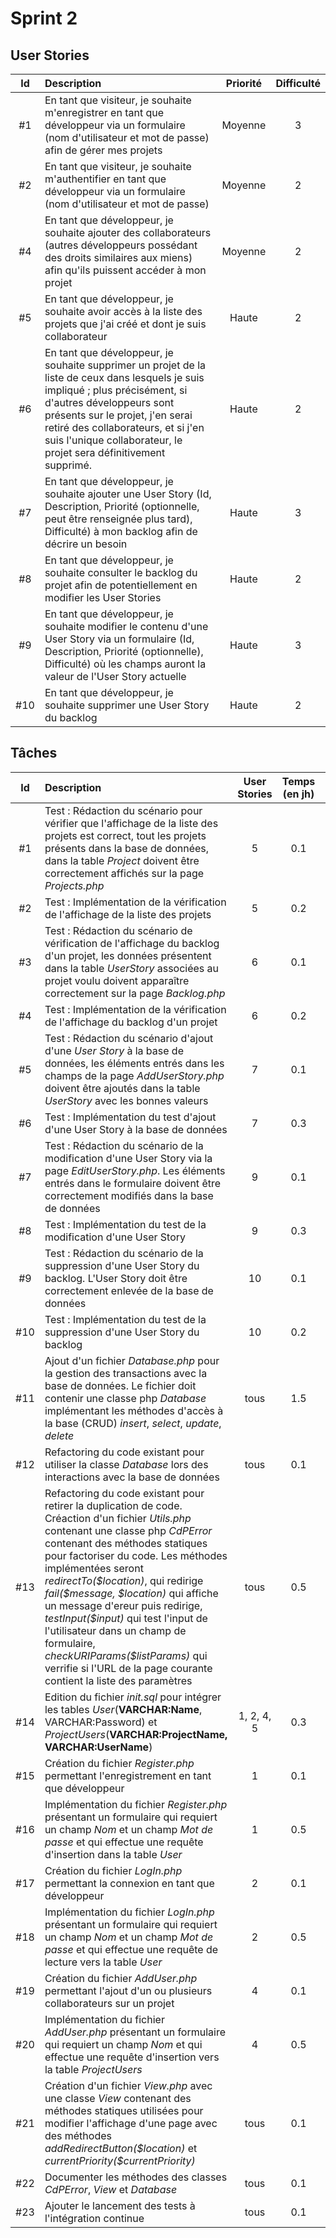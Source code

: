 # Sprint 2

## User Stories

| Id    | Description | Priorité | Difficulté |
| :---: | :---------- | :------: | :--------: |
| #1  | En tant que visiteur, je souhaite m'enregistrer en tant que développeur via un formulaire (nom d'utilisateur et mot de passe) afin de gérer mes projets | Moyenne | 3 |
| #2  | En tant que visiteur, je souhaite m'authentifier en tant que développeur via un formulaire (nom d'utilisateur et mot de passe) | Moyenne | 2 |
| #4  | En tant que développeur, je souhaite ajouter des collaborateurs (autres développeurs possédant des droits similaires aux miens) afin qu'ils puissent accéder à mon projet | Moyenne | 2 |
| #5  | En tant que développeur, je souhaite avoir accès à la liste des projets que j'ai créé et dont je suis collaborateur | Haute | 2 |
| #6  | En tant que développeur, je souhaite supprimer un projet de la liste de ceux dans lesquels je suis impliqué ; plus précisément, si d'autres développeurs sont présents sur le projet, j'en serai retiré des collaborateurs, et si j'en suis l'unique collaborateur, le projet sera définitivement supprimé. | Haute | 2 |
| #7  | En tant que développeur, je souhaite ajouter une User Story (Id, Description, Priorité (optionnelle, peut être renseignée plus tard), Difficulté) à mon backlog afin de décrire un besoin | Haute | 3 |
| #8  | En tant que développeur, je souhaite consulter le backlog du projet afin de potentiellement en modifier les User Stories | Haute | 2 |
| #9  | En tant que développeur, je souhaite modifier le contenu d'une User Story via un formulaire (Id, Description, Priorité (optionnelle), Difficulté) où les champs auront la valeur de l'User Story actuelle | Haute | 3 |
| #10  | En tant que développeur, je souhaite supprimer une User Story du backlog | Haute | 2 |

## Tâches

| Id    | Description | User Stories | Temps (en jh) | Développeur | Statut |
| :---: | :---------- | :----------: | :-----------: | :---------: | :----: |
| #1   | Test : Rédaction du scénario pour vérifier que l'affichage de la liste des projets est correct, tout les projets présents dans la base de données, dans la table *Project* doivent être correctement affichés sur la page *Projects.php* | 5 | 0.1 | Chemoune | TODO |
| #2   | Test : Implémentation de la vérification de l'affichage de la liste des projets | 5 | 0.2 | Chemoune | TODO |
| #3   | Test : Rédaction du scénario de vérification de l'affichage du backlog d'un projet, les données présentent dans la table *UserStory* associées au projet voulu doivent apparaître correctement sur la page *Backlog.php* | 6 | 0.1 | Chemoune | TODO |
| #4   | Test : Implémentation de la vérification de l'affichage du backlog d'un projet | 6 | 0.2 | Chemoune | TODO |
| #5   | Test : Rédaction du scénario d'ajout d'une *User Story* à la base de données, les éléments entrés dans les champs de la page *AddUserStory.php* doivent être ajoutés dans la table *UserStory* avec les bonnes valeurs | 7 | 0.1 | Chemoune | TODO |
| #6   | Test : Implémentation du test d'ajout d'une User Story à la base de données | 7 | 0.3 | Chemoune | TODO |
| #7   | Test : Rédaction du scénario de la modification d'une User Story via la page *EditUserStory.php*. Les éléments entrés dans le formulaire doivent être correctement modifiés dans la base de données | 9 | 0.1 | Chemoune | TODO |
| #8   | Test : Implémentation du test de la modification d'une User Story | 9 | 0.3 | Chemoune | TODO |
| #9   | Test : Rédaction du scénario de la suppression d'une User Story du backlog. L'User Story doit être correctement enlevée de la base de données | 10 | 0.1 | Pilleux | DONE |
| #10  | Test : Implémentation du test de la suppression d'une User Story du backlog | 10 | 0.2 | Pilleux | DONE |
| #11  | Ajout d'un fichier *Database.php* pour la gestion des transactions avec la base de données. Le fichier doit contenir une classe php *Database* implémentant les méthodes d'accès à la base (CRUD) *insert*, *select*, *update*, *delete* | tous | 1.5 | Pilleux | DONE |
| #12  | Refactoring du code existant pour utiliser la classe *Database* lors des interactions avec la base de données | tous | 0.1 | Pilleux | DONE |
| #13  | Refactoring du code existant pour retirer la duplication de code. Créaction d'un fichier *Utils.php* contenant une classe php *CdPError* contenant des méthodes statiques pour factoriser du code. Les méthodes implémentées seront *redirectTo(\$location)*, qui redirige *fail(\$message, \$location)* qui affiche un message d'ereur puis redirige, *testInput(\$input)* qui test l'input de l'utilisateur dans un champ de formulaire, *checkURIParams(\$listParams)* qui verrifie si l'URL de la page courante contient la liste des paramètres | tous | 0.5 | Pilleux | DONE |
| #14    | Edition du fichier *init.sql* pour intégrer les tables *User*(**VARCHAR:Name**, VARCHAR:Password) et *ProjectUsers*(**VARCHAR:ProjectName, VARCHAR:UserName**) | 1, 2, 4, 5 | 0.3 | SJC | DONE |
| #15    | Création du fichier *Register.php* permettant l'enregistrement en tant que développeur | 1 | 0.1 | SJC | DONE |
| #16    | Implémentation du fichier *Register.php* présentant un formulaire qui requiert un champ *Nom* et un champ *Mot de passe* et qui effectue une requête d'insertion dans la table *User* | 1 | 0.5 | SJC | DONE |
| #17    | Création du fichier *LogIn.php* permettant la connexion en tant que développeur | 2 | 0.1 | SJC | TODO |
| #18    | Implémentation du fichier *LogIn.php* présentant un formulaire qui requiert un champ *Nom* et un champ *Mot de passe* et qui effectue une requête de lecture vers la table *User* | 2 | 0.5 | SJC | TODO |
| #19    | Création du fichier *AddUser.php* permettant l'ajout d'un ou plusieurs collaborateurs sur un projet | 4 | 0.1 | SJC | TODO |
| #20    | Implémentation du fichier *AddUser.php* présentant un formulaire qui requiert un champ *Nom* et qui effectue une requête d'insertion vers la table *ProjectUsers* | 4 | 0.5 | SJC | TODO |
| #21    | Création d'un fichier *View.php* avec une classe *View* contenant des méthodes statiques utilisées pour modifier l'affichage d'une page avec des méthodes *addRedirectButton(\$location)* et *currentPriority(\$currentPriority)* | tous | 0.1 | Pilleux | DONE |
| #22 | Documenter les méthodes des classes *CdPError*, *View* et *Database* | tous | 0.1 | Pilleux | DONE |
| #23 | Ajouter le lancement des tests à l'intégration continue | tous | 0.1 | Pilleux | DONE |
